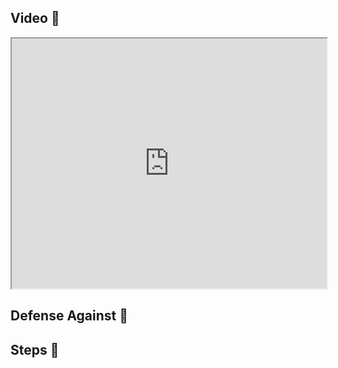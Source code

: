 ## Video 🎥

<iframe src="https://www.youtube.com/embed/<% tp.system.clipboard() %>" width="100%" height="400"></iframe>

## Defense Against 🤺


## Steps 👣

